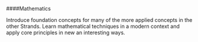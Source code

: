 ####Mathematics

Introduce foundation concepts for many of the more applied concepts in the other Strands. Learn mathematical techniques in a modern context and apply core principles in new an interesting ways.
<br><br>
